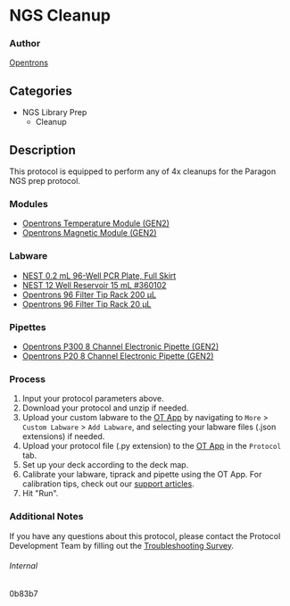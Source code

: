 # NGS Cleanup

### Author

[Opentrons](https://opentrons.com/)



## Categories

- NGS Library Prep
  - Cleanup

## Description

This protocol is equipped to perform any of 4x cleanups for the Paragon NGS prep protocol.

### Modules

- [Opentrons Temperature Module (GEN2)](https://shop.opentrons.com/temperature-module-gen2/)
- [Opentrons Magnetic Module (GEN2)](https://shop.opentrons.com/magnetic-module-gen2/)

### Labware

- [NEST 0.2 mL 96-Well PCR Plate, Full Skirt](https://shop.opentrons.com/nest-0-2-ml-96-well-pcr-plate-full-skirt/)
- [NEST 12 Well Reservoir 15 mL #360102](https://shop.opentrons.com/nest-12-well-reservoirs-15-ml/)
- [Opentrons 96 Filter Tip Rack 200 µL](https://shop.opentrons.com/opentrons-200ul-filter-tips/)
- [Opentrons 96 Filter Tip Rack 20 µL](https://shop.opentrons.com/opentrons-20ul-filter-tips/)

### Pipettes

- [Opentrons P300 8 Channel Electronic Pipette (GEN2)](https://shop.opentrons.com/8-channel-electronic-pipette/)
- [Opentrons P20 8 Channel Electronic Pipette (GEN2)](https://shop.opentrons.com/8-channel-electronic-pipette/)

### Process

1. Input your protocol parameters above.
2. Download your protocol and unzip if needed.
3. Upload your custom labware to the [OT App](https://opentrons.com/ot-app) by navigating to `More` > `Custom Labware` > `Add Labware`, and selecting your labware files (.json extensions) if needed.
4. Upload your protocol file (.py extension) to the [OT App](https://opentrons.com/ot-app) in the `Protocol` tab.
5. Set up your deck according to the deck map.
6. Calibrate your labware, tiprack and pipette using the OT App. For calibration tips, check out our [support articles](https://support.opentrons.com/en/collections/1559720-guide-for-getting-started-with-the-ot-2).
7. Hit "Run".

### Additional Notes

If you have any questions about this protocol, please contact the Protocol Development Team by filling out the [Troubleshooting Survey](https://protocol-troubleshooting.paperform.co/).

###### Internal

0b83b7
